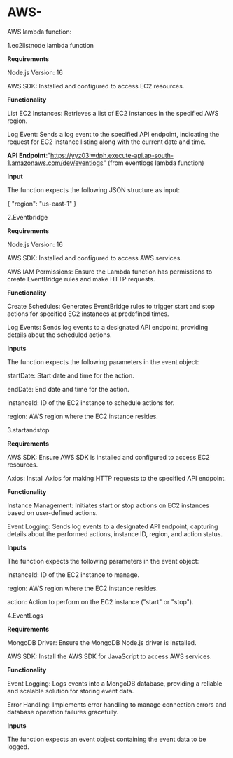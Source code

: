 # AWS-
AWS lambda function:

1.ec2listnode lambda function

**Requirements**

Node.js Version: 16

AWS SDK: Installed and configured to access EC2 resources.

**Functionality**

List EC2 Instances: Retrieves a list of EC2 instances in the specified AWS region.

Log Event: Sends a log event to the specified API endpoint, indicating the request for EC2 instance listing along with the current date and time.

**API Endpoint**:"https://yyz03lwdph.execute-api.ap-south-1.amazonaws.com/dev/eventlogs" (from eventlogs lambda function)

**Input**

The function expects the following JSON structure as input:

{
  "region": "us-east-1"
}


2.Eventbridge

**Requirements**

Node.js Version: 16

AWS SDK: Installed and configured to access AWS services.

AWS IAM Permissions: Ensure the Lambda function has permissions to create EventBridge rules and make HTTP requests.

**Functionality**

Create Schedules: Generates EventBridge rules to trigger start and stop actions for specified EC2 instances at predefined times.

Log Events: Sends log events to a designated API endpoint, providing details about the scheduled actions.

**Inputs**

The function expects the following parameters in the event object:

startDate: Start date and time for the action.

endDate: End date and time for the action.

instanceId: ID of the EC2 instance to schedule actions for.

region: AWS region where the EC2 instance resides.


3.startandstop

**Requirements**

AWS SDK: Ensure AWS SDK is installed and configured to access EC2 resources.

Axios: Install Axios for making HTTP requests to the specified API endpoint.

**Functionality**

Instance Management: Initiates start or stop actions on EC2 instances based on user-defined actions.

Event Logging: Sends log events to a designated API endpoint, capturing details about the performed actions, instance ID, region, and action status.

**Inputs**

The function expects the following parameters in the event object:

instanceId: ID of the EC2 instance to manage.

region: AWS region where the EC2 instance resides.

action: Action to perform on the EC2 instance ("start" or "stop").

4.EventLogs

**Requirements**

MongoDB Driver: Ensure the MongoDB Node.js driver is installed.

AWS SDK: Install the AWS SDK for JavaScript to access AWS services.

**Functionality**

Event Logging: Logs events into a MongoDB database, providing a reliable and scalable solution for storing event data.

Error Handling: Implements error handling to manage connection errors and database operation failures gracefully.

**Inputs**

The function expects an event object containing the event data to be logged.





















